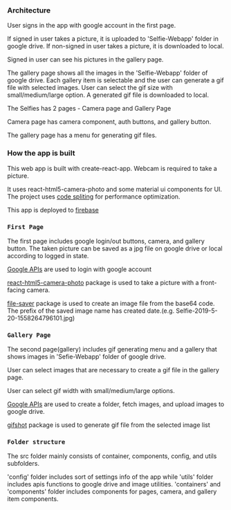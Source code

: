 ### Architecture

User signs in the app with google account in the first page.

If signed in user takes a picture, it is uploaded to 'Selfie-Webapp' folder in google drive.
If non-signed in user takes a picture, it is downloaded to local.

Signed in user can see his pictures in the gallery page.

The gallery page shows all the images in the 'Selfie-Webapp' folder of google drive.
Each gallery item is selectable and the user can generate a gif file with selected images.
User can select the gif size with small/medium/large option.
A generated gif file is downloaded to local.

The Selfies has 2 pages - Camera page and Gallery Page

Camera page has camera component, auth buttons, and gallery button.

The gallery page has a menu for generating gif files.

### How the app is built

This web app is built with create-react-app. Webcam is required to take a picture.

It uses react-html5-camera-photo and some material ui components for UI.
The project uses [code spliting](https://reactjs.org/docs/code-splitting.html) for performance optimization.

This app is deployed to [firebase](https://selfie-everyday-app.firebaseapp.com/)

### `First Page`

The first page includes google login/out buttons, camera, and gallery button.
The taken picture can be saved as a jpg file on google drive or local according to logged in state.

[Google APIs](https://developers.google.com/drive/api/v3/about-auth) are used to login with google account

[react-html5-camera-photo](https://www.npmjs.com/package/react-html5-camera-photo) package is used to take a picture with a front-facing camera.

[file-saver](https://www.npmjs.com/package/file-saver) package is used to create an image file from the base64 code.
The prefix of the saved image name has created date.(e.g. Selfie-2019-5-20-1558264796101.jpg)

### `Gallery Page`

The second page(gallery) includes gif generating menu and a gallery that shows images in 'Sefie-Webapp' folder of google drive.

User can select images that are necessary to create a gif file in the gallery page.

User can select gif width with small/medium/large options.

[Google APIs](https://developers.google.com/drive/api/v3/about-files) are used to create a folder, fetch images, and upload images to google drive.

[gifshot](https://www.npmjs.com/package/gifshot) package is used to generate gif file from the selected image list

### `Folder structure`

The src folder mainly consists of container, components, config, and utils subfolders.

'config' folder includes sort of settings info of the app while 'utils' folder includes apis functions to google drive and image utilities. 'containers' and 'components' folder includes components for pages, camera, and gallery item components.

